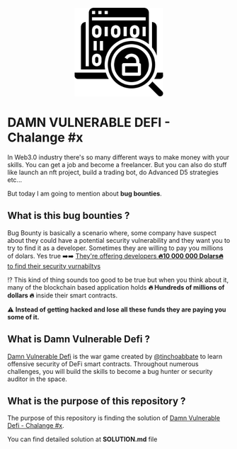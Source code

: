 <p align="center">
  <img alt="Cover" width="200" src="cover.png" />
</p>

# DAMN VULNERABLE DEFI - Chalange #x

In Web3.0 industry there's so many different ways to make money with your skills. You can get a job and become a freelancer. But you can also do stuff like launch an nft project, build a trading bot, do Advanced D5 strategies etc...

But today I am going to mention about **bug  bounties**.

## What is this bug bounties ?

Bug Bounty is basically a scenario where, some company have suspect about they could have a potential security vulnerability and they want you to try to find it as a developer. 
Sometimes they are willing to pay you millions of dolars. Yes true ➡️➡️
[They're offering developers **🔥10 000 000 
Dolars🔥** to find their security vurnabiltys](https://immunefi.com/bounty/makerdao/) 

⁉️
This kind of thing sounds too good to be true but when you think about it, many of the blockchain based application holds **🔥 Hundreds of millions of dollars 🔥** inside their smart contracts.

⚠️ 
**Instead of getting hacked and lose all these funds they are paying you some of it.**


## What is Damn Vulnerable Defi ?

[Damn Vulnerable Defi](https://www.damnvulnerabledefi.xyz/) is the war game created by [@tinchoabbate](https://github.com/tinchoabbate)  to learn offensive security of DeFi smart contracts.
Throughout numerous challenges, you will build the skills to become a bug hunter or security auditor in the space.


## What is the purpose of this repository ?
The purpose of this repository is finding the solution of [Damn Vulnerable Defi - Chalange #x](https://www.damnvulnerabledefi.xyz/).

You can find detailed solution at **SOLUTION.md** file 
